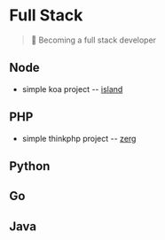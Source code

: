 # Full Stack
> 🚀 Becoming a full stack developer

## Node
- simple koa project -- [island](./island/README.md)

## PHP
- simple thinkphp project -- [zerg](./zerg/README.md)

## Python

## Go

## Java
